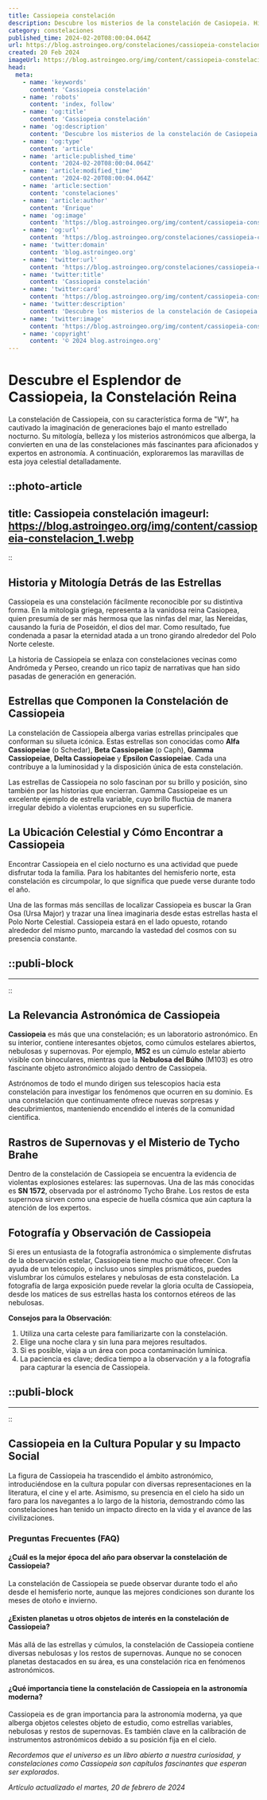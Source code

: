 ```yaml
---
title: Cassiopeia constelación
description: Descubre los misterios de la constelación de Casiopeia. Historia, mitología y cómo identificar esta joya celeste en el firmamento nocturno.
category: constelaciones
published_time: 2024-02-20T08:00:04.064Z
url: https://blog.astroingeo.org/constelaciones/cassiopeia-constelacion
created: 20 Feb 2024
imageUrl: https://blog.astroingeo.org/img/content/cassiopeia-constelacion_1.webp
head:
  meta:
    - name: 'keywords'
      content: 'Cassiopeia constelación'
    - name: 'robots'
      content: 'index, follow'
    - name: 'og:title'
      content: 'Cassiopeia constelación'
    - name: 'og:description'
      content: 'Descubre los misterios de la constelación de Casiopeia. Historia, mitología y cómo identificar esta joya celeste en el firmamento nocturno.'
    - name: 'og:type'
      content: 'article'
    - name: 'article:published_time'
      content: '2024-02-20T08:00:04.064Z'
    - name: 'article:modified_time'
      content: '2024-02-20T08:00:04.064Z'
    - name: 'article:section'
      content: 'constelaciones'
    - name: 'article:author'
      content: 'Enrique'
    - name: 'og:image'
      content: 'https://blog.astroingeo.org/img/content/cassiopeia-constelacion_1.webp'
    - name: 'og:url'
      content: 'https://blog.astroingeo.org/constelaciones/cassiopeia-constelacion'
    - name: 'twitter:domain'
      content: 'blog.astroingeo.org'
    - name: 'twitter:url'
      content: 'https://blog.astroingeo.org/constelaciones/cassiopeia-constelacion'
    - name: 'twitter:title'
      content: 'Cassiopeia constelación'
    - name: 'twitter:card'
      content: 'https://blog.astroingeo.org/img/content/cassiopeia-constelacion_1.webp'
    - name: 'twitter:description'
      content: 'Descubre los misterios de la constelación de Casiopeia. Historia, mitología y cómo identificar esta joya celeste en el firmamento nocturno.'
    - name: 'twitter:image'
      content: 'https://blog.astroingeo.org/img/content/cassiopeia-constelacion_1.webp'
    - name: 'copyright'
      content: '© 2024 blog.astroingeo.org'
---
```

# Descubre el Esplendor de Cassiopeia, la Constelación Reina

La constelación de Cassiopeia, con su característica forma de "W", ha cautivado la imaginación de generaciones bajo el manto estrellado nocturno. Su mitología, belleza y los misterios astronómicos que alberga, la convierten en una de las constelaciones más fascinantes para aficionados y expertos en astronomía. A continuación, exploraremos las maravillas de esta joya celestial detalladamente.


::photo-article
---
title: Cassiopeia constelación
imageurl: https://blog.astroingeo.org/img/content/cassiopeia-constelacion_1.webp
---
::


## Historia y Mitología Detrás de las Estrellas
Cassiopeia es una constelación fácilmente reconocible por su distintiva forma. En la mitología griega, representa a la vanidosa reina Casiopea, quien presumía de ser más hermosa que las ninfas del mar, las Nereidas, causando la furia de Poseidón, el dios del mar. Como resultado, fue condenada a pasar la eternidad atada a un trono girando alrededor del Polo Norte celeste.

La historia de Cassiopeia se enlaza con constelaciones vecinas como Andrómeda y Perseo, creando un rico tapiz de narrativas que han sido pasadas de generación en generación.

## Estrellas que Componen la Constelación de Cassiopeia
La constelación de Cassiopeia alberga varias estrellas principales que conforman su silueta icónica. Estas estrellas son conocidas como **Alfa Cassiopeiae** (o Schedar), **Beta Cassiopeiae** (o Caph), **Gamma Cassiopeiae**, **Delta Cassiopeiae** y **Epsilon Cassiopeiae**. Cada una contribuye a la luminosidad y la disposición única de esta constelación.

Las estrellas de Cassiopeia no solo fascinan por su brillo y posición, sino también por las historias que encierran. Gamma Cassiopeiae es un excelente ejemplo de estrella variable, cuyo brillo fluctúa de manera irregular debido a violentas erupciones en su superficie.

## La Ubicación Celestial y Cómo Encontrar a Cassiopeia
Encontrar Cassiopeia en el cielo nocturno es una actividad que puede disfrutar toda la familia. Para los habitantes del hemisferio norte, esta constelación es circumpolar, lo que significa que puede verse durante todo el año.

Una de las formas más sencillas de localizar Cassiopeia es buscar la Gran Osa (Ursa Major) y trazar una línea imaginaria desde estas estrellas hasta el Polo Norte Celestial. Cassiopeia estará en el lado opuesto, rotando alrededor del mismo punto, marcando la vastedad del cosmos con su presencia constante.


  ::publi-block
  ---
  ---
  ::
  
  
## La Relevancia Astronómica de Cassiopeia
**Cassiopeia** es más que una constelación; es un laboratorio astronómico. En su interior, contiene interesantes objetos, como cúmulos estelares abiertos, nebulosas y supernovas. Por ejemplo, **M52** es un cúmulo estelar abierto visible con binoculares, mientras que la **Nebulosa del Búho** (M103) es otro fascinante objeto astronómico alojado dentro de Cassiopeia.

Astrónomos de todo el mundo dirigen sus telescopios hacia esta constelación para investigar los fenómenos que ocurren en su dominio. Es una constelación que continuamente ofrece nuevas sorpresas y descubrimientos, manteniendo encendido el interés de la comunidad científica.

## Rastros de Supernovas y el Misterio de Tycho Brahe
Dentro de la constelación de Cassiopeia se encuentra la evidencia de violentas explosiones estelares: las supernovas. Una de las más conocidas es **SN 1572**, observada por el astrónomo Tycho Brahe. Los restos de esta supernova sirven como una especie de huella cósmica que aún captura la atención de los expertos.

## Fotografía y Observación de Cassiopeia
Si eres un entusiasta de la fotografía astronómica o simplemente disfrutas de la observación estelar, Cassiopeia tiene mucho que ofrecer. Con la ayuda de un telescopio, o incluso unos simples prismáticos, puedes vislumbrar los cúmulos estelares y nebulosas de esta constelación. La fotografía de larga exposición puede revelar la gloria oculta de Cassiopeia, desde los matices de sus estrellas hasta los contornos etéreos de las nebulosas.

**Consejos para la Observación**:
1. Utiliza una carta celeste para familiarizarte con la constelación.
2. Elige una noche clara y sin luna para mejores resultados.
3. Si es posible, viaja a un área con poca contaminación lumínica.
4. La paciencia es clave; dedica tiempo a la observación y a la fotografía para capturar la esencia de Cassiopeia.


  ::publi-block
  ---
  ---
  ::
  
  
## Cassiopeia en la Cultura Popular y su Impacto Social
La figura de Cassiopeia ha trascendido el ámbito astronómico, introduciéndose en la cultura popular con diversas representaciones en la literatura, el cine y el arte. Asimismo, su presencia en el cielo ha sido un faro para los navegantes a lo largo de la historia, demostrando cómo las constelaciones han tenido un impacto directo en la vida y el avance de las civilizaciones.

### Preguntas Frecuentes (FAQ)
#### ¿Cuál es la mejor época del año para observar la constelación de Cassiopeia?
La constelación de Cassiopeia se puede observar durante todo el año desde el hemisferio norte, aunque las mejores condiciones son durante los meses de otoño e invierno.

#### ¿Existen planetas u otros objetos de interés en la constelación de Cassiopeia?
Más allá de las estrellas y cúmulos, la constelación de Cassiopeia contiene diversas nebulosas y los restos de supernovas. Aunque no se conocen planetas destacados en su área, es una constelación rica en fenómenos astronómicos.

#### ¿Qué importancia tiene la constelación de Cassiopeia en la astronomía moderna?
Cassiopeia es de gran importancia para la astronomía moderna, ya que alberga objetos celestes objeto de estudio, como estrellas variables, nebulosas y restos de supernovas. Es también clave en la calibración de instrumentos astronómicos debido a su posición fija en el cielo.

*Recordemos que el universo es un libro abierto a nuestra curiosidad, y constelaciones como Cassiopeia son capítulos fascinantes que esperan ser explorados*.

_Artículo actualizado el martes, 20 de febrero de 2024_
